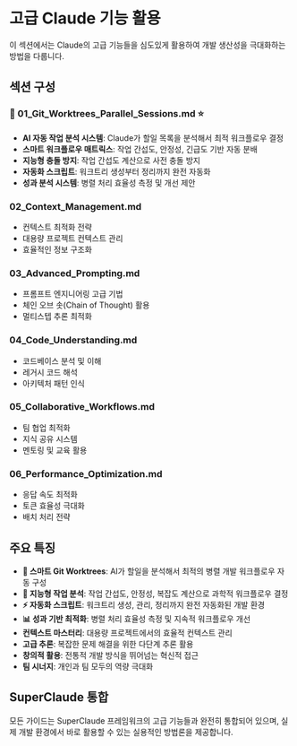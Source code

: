 # 고급 Claude 기능 활용

이 섹션에서는 Claude의 고급 기능들을 심도있게 활용하여 개발 생산성을 극대화하는 방법을 다룹니다.

## 섹션 구성

### 🔄 01_Git_Worktrees_Parallel_Sessions.md ⭐
- **AI 자동 작업 분석 시스템**: Claude가 할일 목록을 분석해서 최적 워크플로우 결정
- **스마트 워크플로우 매트릭스**: 작업 간섭도, 안정성, 긴급도 기반 자동 분배
- **지능형 충돌 방지**: 작업 간섭도 계산으로 사전 충돌 방지
- **자동화 스크립트**: 워크트리 생성부터 정리까지 완전 자동화
- **성과 분석 시스템**: 병렬 처리 효율성 측정 및 개선 제안

### 02_Context_Management.md
- 컨텍스트 최적화 전략
- 대용량 프로젝트 컨텍스트 관리
- 효율적인 정보 구조화

### 03_Advanced_Prompting.md
- 프롬프트 엔지니어링 고급 기법
- 체인 오브 솟(Chain of Thought) 활용
- 멀티스텝 추론 최적화

### 04_Code_Understanding.md
- 코드베이스 분석 및 이해
- 레거시 코드 해석
- 아키텍처 패턴 인식

### 05_Collaborative_Workflows.md
- 팀 협업 최적화
- 지식 공유 시스템
- 멘토링 및 교육 활용

### 06_Performance_Optimization.md
- 응답 속도 최적화
- 토큰 효율성 극대화
- 배치 처리 전략

## 주요 특징

- **🔄 스마트 Git Worktrees**: AI가 할일을 분석해서 최적의 병렬 개발 워크플로우 자동 구성
- **🧠 지능형 작업 분석**: 작업 간섭도, 안정성, 복잡도 계산으로 과학적 워크플로우 결정
- **⚡ 자동화 스크립트**: 워크트리 생성, 관리, 정리까지 완전 자동화된 개발 환경
- **📊 성과 기반 최적화**: 병렬 처리 효율성 측정 및 지속적 워크플로우 개선
- **컨텍스트 마스터리**: 대용량 프로젝트에서의 효율적 컨텍스트 관리
- **고급 추론**: 복잡한 문제 해결을 위한 다단계 추론 활용
- **창의적 활용**: 전통적 개발 방식을 뛰어넘는 혁신적 접근
- **팀 시너지**: 개인과 팀 모두의 역량 극대화

## SuperClaude 통합

모든 가이드는 SuperClaude 프레임워크의 고급 기능들과 완전히 통합되어 있으며, 실제 개발 환경에서 바로 활용할 수 있는 실용적인 방법론을 제공합니다.